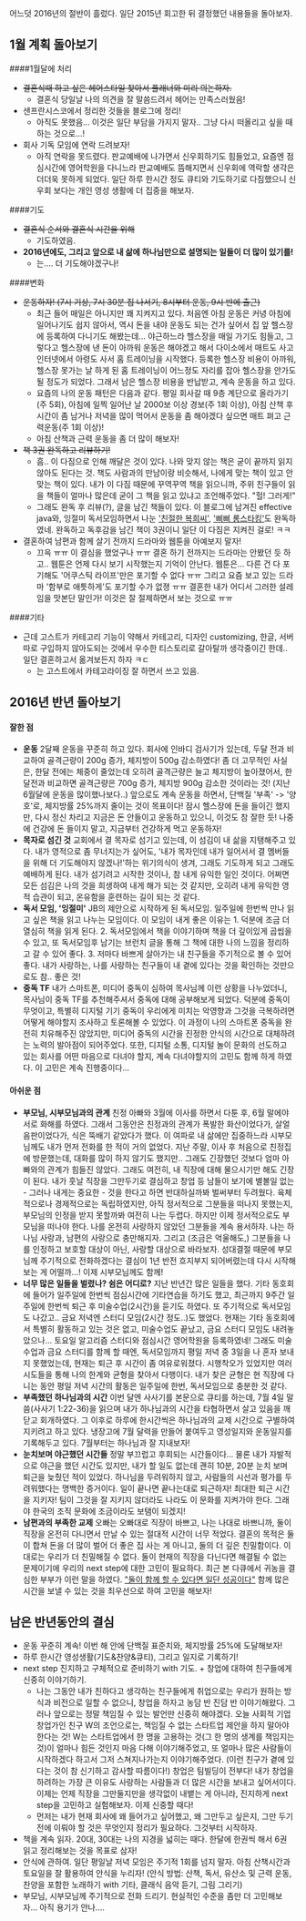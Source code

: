 어느덧 2016년의 절반이 흘렀다. 일단 2015년 회고한 뒤 결정했던 내용들을 돌아보자. 

## 1월 계획 돌아보기
####1월달에 처리
- ~~결혼식때 하고 싶은 헤어스타일 찾아서 플래너와 미리 의논하자.~~ 
  - 결혼식 당일날 나의 의견을 잘 말씀드려서 헤어는 만족스러웠음!
- 샌프란시스코에서 정리한 것들을 블로그에 정리!
  - 아직도 못했음... 이것은 일단 부담을 가지지 말자.. 그냥 다시 떠올리고 싶을 때 하는 것으로...!
- 회사 기독 모임에 연락 드려보자!
  - 아직 연락을 못드렸다. 판교예배에 나가면서 신우회하기도 힘들었고, 요즘엔 점심시간에 영어학원을 다니느라 판교예배도 뜸해지면서 신우회에 역락할 생각은 더더욱 못하게 되었다. 일단 하루 한시간 정도 큐티와 기도하기로 다짐했으니 신우회 보다는 개인 영성 생활에 더 집중을 해보자. 

####기도
- ~~결혼식 순서와 결혼식 시간을 위해~~
  - 기도하였음.
- **2016년에도, 그리고 앞으로 내 삶에 하나님만으로 설명되는 일들이 더 많이 있기를!**
  - 는.... 더 기도해야겠구나!

####변화
- ~~운동하자! (7시 기상, 7시 30분 집 나서기, 8시부터 운동, 9시 반에 출근)~~
  - 최근 들어 매일은 아니지만 꽤 지켜지고 있다. 처음엔 아침 운동은 커녕 아침에 일어나기도 쉽지 않아서, 역시 돈을 내야 운동도 되는 건가 싶어서 집 앞 헬스장에 등록하여 다니기도 해봤는데... 야근하느라 헬스장을 매일 가기도 힘들고, 그렇다고 헬스장에 낸 돈이 아까워 운동은 해야겠고 해서 다이소에서 매트도 사고 인터넷에서 아령도 사서 홈 트레이닝을 시작했다. 등록한 헬스장 비용이 아까워, 헬스장 못가는 날 하게 된 홈 트레이닝이 어느정도 자리를 잡아 헬스장을 안가도 될 정도가 되었다. 그래서 남은 헬스장 비용을 반납받고, 계속 운동을 하고 있다. 
  - 요즘의 나의 운동 패턴은 다음과 같다. 평일 회사갈 때 9층 계단으로 올라가기(주 5회), 아침에 일찍 일어난 날 2000보 이상 경보(주 1회 이상), 아침 산책 후 시간이 좀 남거나 저녁을 많이 먹어서 운동을 좀 해야겠다 싶으면 매트 펴고 근력운동(주 1회 이상)! 
  - 아침 산책과 근력 운동을 좀 더 많이 해보자!
- ~~책 3권 완독하고 리뷰하기!~~ 
  - 흠.. 이 다짐으로 인해 깨달은 것이 있다. 나와 맞지 않는 책은 굳이 끝까지 읽지 않아도 된다는 것. 책도 사람과의 만남이랑 비슷해서, 나에게 맞는 책이 있고 안맞는 책이 있다. 내가 이 다짐 때문에 꾸역꾸역 책을 읽으니까, 주위 친구들이 읽을 책들이 얼마나 많은데 굳이 그 책을 읽고 있냐고 조언해주었다. "헐! 그러게!" 
  - 그래도 완독 후 리뷰(?), 글을 남긴 책들이 있다. 이 블로그에 남겨진 effective java와, 잉절미 독서모임하면서 나눈 ['친절한 복희씨'](https://brunch.co.kr/@jeolmiing/7), ['삐삐 롱스타킹'](https://brunch.co.kr/@jeolmiing/11)도 완독하였네. 완독하고 독후감을 남긴 책이 3권이니 일단 이 다짐은 지켜진 걸로! ㅋㅋ
- 결혼하여 남편과 함께 살기 전까지 드라마와 웹툰을 아예보지 말자!
  - 끄윽 ㅠㅠ 이 결심을 했었구나 ㅠㅠ 결혼 하기 전까지는 드라마는 안봤던 듯 하고.. 웹툰은 언제 다시 보기 시작했는지 기억이 안난다. 웹툰은... 다른 건 다 포기해도 '어쿠스틱 라이프'만은 포기할 수 없다 ㅠㅠ 그리고 요즘 보고 있는 드라마 '함부로 애틋하게'도 포기할 수가 없졍 ㅠㅠ 결혼한 내가 어디서 그러한 설레임을 맛본단 말인가! 이것은 잘 절제하면서 보는 것으로 ㅠㅠ

####기타
- 근데 고스트가 카테고리 기능이 약해서 카테고리, 디자인 customizing, 한글, 서버 따로 구입하지 않아도되는 것에서 우수한 티스토리로 갈아탈까 생각중이긴 한데.. 일단 결혼하고서 옮겨보든지 하자 ㅋㄷ
  - 는 고스트에서 카테고라이징 잘 하면서 쓰고 있음. 

## 2016년 반년 돌아보기
#### 잘한 점
- **운동** 2달째 운동을 꾸준히 하고 있다. 회사에 인바디 검사기가 있는데, 두달 전과 비교하여 골격근량이 200g 증가, 체지방이 500g 감소하였다! 좀 더 고무적인 사실은, 한달 전에는 체중이 줄었는데 오히려 골격근량은 늘고 체지방이 높아졌어서, 한달전과 비교하면 골격근량은 700g 증가, 체지방 900g 감소한 것이라는 것! (지난 6월달에 운동을 많이했나보다..) 앞으로도 계속 운동을 하면서, 단백질 '부족' -> '양호'로, 체지방률 25%까지 줄이는 것이 목표이다! 잠시 헬스장에 돈을 들이긴 했지만, 다시 정신 차리고 지금은 돈 안들이고 운동하고 있으니, 이것도 참 잘한 듯! 나중에 건강에 돈 들이지 말고, 지금부터 건강하게 먹고 운동하자!
- **목자로 섬긴 것** 교회에서 결 목자로 섬기고 있는데, 이 섬김이 내 삶을 지탱해주고 있다. 내가 영적으로 좀 무너지는가 싶어도, '내가 목자인데 내가 일어서서 결 멤버들을 위해 더 기도해야지 않겠나!'하는 위기의식이 생겨, 그래도 기도하게 되고 그래도 예배하게 된다. 내가 섬기려고 시작한 것이나, 참 내게 유익한 일인 것이다. 어쩌면 모든 섬김은 나의 것을 희생하여 내게 해가 되는 것 같지만, 오히려 내게 유익한 영적 습관이 되고, 온유함을 훈련하는 길이 되는 것 같다. 
- **독서 모임, '잉절미'** JB의 제안으로 시작하게 된 독서모임. 일주일에 한번씩 만나 읽고 싶은 책을 읽고 나누는 모임이다. 이 모임이 내게 좋은 이유는 1. 덕분에 조금 더 열심히 책을 읽게 된다. 2. 독서모임에서 책을 이야기하며 책을 더 깊이있게 곱씹을 수 있고, 또 독서모임후 남기는 브런치 글을 통해 그 책에 대한 나의 느낌을 정리하고 갈 수 있어 좋다. 3. 저마다 바쁘게 살아가는 내 친구들을 주기적으로 볼 수 있어 좋다. 내가 사랑하는, 나를 사랑하는 친구들이 내 곁에 있다는 것을 확인하는 것만으로도 참.. 좋은 것! 
- **중독 TF** 내가 스마트폰, 미디어 중독이 심하여 목사님께 이런 상황을 나누었더니, 목사님이 중독 TF를 추천해주셔서 중독에 대해 공부해보게 되었다. 덕분에 중독이 무엇이고, 특별히 디지털 기기 중독이 우리에게 미치는 악영향과 그것을 극복하려면 어떻게 해야할지 조사하고 토론해볼 수 있었다. 이 과정이 나의 스마트폰 중독을 완전히 치유해주진 않았지만, 미디어 중독의 시간을 진정한 안식의 시간으로 대체하려는 노력의 발아점이 되어주었다. 또한, 디지털 소통, 디지털 놀이 문화의 선도하고 있는 회사를 어떤 마음으로 다녀야 할지, 계속 다녀야할지의 고민도 함께 하게 하였다. 이 고민은 계속 진행중이다... 

#### 아쉬운 점
- **부모님, 시부모님과의 관계** 친정 아빠와 3월에 이사를 하면서 다툰 후, 6월 말에야 서로 화해를 하였다. 그래서 그동안은 친정과의 관계가 폭발한 화산이었다가, 살얼음판이었다가, 식은 뚝배기 같았다가 했다. 이 여파로 내 삶에만 집중하느라 시부모님께도 내가 먼저 전화를 한 적이 거의 없었다. 지난 주말, 이사 후 처음으로 친정집에 방문했는데, 대화를 많이 하지 않기도 했지만.. 그래도 긴장했던 것보다 엄마 아빠와의 관계가 힘들진 않았다. 그래도 여전히, 내 직장에 대해 물으시기만 해도 긴장이 된다. 내가 훗날 직장을 그만두기로 결심하고 창업 등 남들이 보기에 별볼일 없는 - 그러나 내게는 중요한 - 것을 한다고 하면 반대하실까봐 벌써부터 두려웠다. 육체적으로나 경제적으로는 독립하였지만, 아직 정서적으로 그분들을 떠나지 못했는지, 부모님의 인정을 받지 못할까봐 여전히 나는 두렵다. 하지만 이제 정서적으로도 부모님을 떠나야 한다. 나를 온전히 사랑하지 않았던 그분들을 계속 용서하자. 나는 하나님 사랑과, 남편의 사랑으로 충만해지자. 그리고 (조금은 억울해도,) 그분들을 나를 인정하고 보호할 대상이 아닌, 사랑할 대상으로 바라보자. 성대결절 때문에 부모님께 주기적으로 전화하겠다는 결심이 1년 반전 흐지부지 되어버렸는데 다시 시작해보는 게 어떨까...! 이제 시부모님께도 함께! 
- **너무 많은 일들을 벌렸나? 쉼은 어디로?** 지난 반년간 많은 일들을 했다. 기타 동호회에 들어가 일주일에 한번씩 점심시간에 기타연습을 하기도 했고, 최근까지 9주간 일주일에 한번씩 퇴근 후 미술수업(2시간)을 듣기도 하였다. 또 주기적으로 독서모임도 나갔고.. 금요 저녁엔 스터디 모임(2시간 정도..)도 했었다. 현재는 기타 동호회에서 특별히 활동하고 있는 것은 없고, 미술수업도 끝났고, 금요 스터디 모임도 내려놓았으나... 토요일 알고리즘 스터디와 점심시간 영어학원을 등록하였네! 그래도 미술수업과 금요 스터디를 함께 할 때엔, 독서모임까지 평일 저녁 중 3일을 나 혼자 보내지 못했었는데, 현재는 퇴근 후 시간이 좀 여유로워졌다. 시행착오가 있었지만 여러 시도들을 통해 나의 한계와 균형을 찾아서 다행이다. 내가 찾은 균형은 현 직장에 다니는 동안 평일 저녁 시간의 활동은 일주일에 한번, 독서모임으로 충분한 것 같다.  
- **부족했던 하나님과의 시간** 이번 달엔 사사기를 본문으로 큐티를 하는데, 7월 4일 말씀(사사기 1:22-36)을 읽으며 내가 하나님과의 시간을 타협하면서 살고 있음을 깨닫고 회개하였다. 그 이후로 하루에 한시간씩은 하나님과의 교제 시간으로 구별하여 지키려고 하고 있다. 냉장고에 7월 달력을 만들어 붙여두고 영성일지와 운동일지를 기록해두고 있다. 7월부터는 하나님과 잘 지내보자!   
- **눈치보며 야근했던 시간들** 정말 부끄럽고 후회되는 시간들이다... 물론 내가 자발적으로 야근을 했던 시간도 있지만, 내가 할 일도 없는데 괜히 10분, 20분 눈치 보며 퇴근을 늦췄던 적이 있었다. 하나님을 두려워하지 않고, 사람들의 시선과 평가를 두려워했다는 명백한 증거이다. 일이 끝나면 끝나는대로 퇴근하자! 최대한 퇴근 시간을 지키자! 팀이 그것을 잘 지키지 않더라도 나라도 이 문화를 지켜가야 한다. 그래야 한국의 조직 문화에 조금이라도 보탬이 되겠지!
- **남편과의 부족한 교제** 오빠는 오빠대로 직장이 바쁘고, 나는 나대로 바쁘니까, 둘이  직장을 온전히 다니면서 만날 수 있는 절대적 시간이 너무 적었다. 결혼의 목적은 둘이 합쳐 돈을 더 많이 벌어 더 좋은 집 사는 게 아니고, 둘의 더 깊은 친밀함이다. 이대로는 우리가 더 친밀해질 수 없다. 둘이 현재의 직장을 다닌다면 해결될 수 없는 문제이기에 우리의 next step에 대한 고민이 필요하다. 최근 본 다큐에서 귀농을 결심한 부부가 이런 말을 하였다. <u>"둘이 함께 할 수 있다면 일단 성공이다"</u> 함께 많은 시간을 보낼 수 있는 것을 최우선으로 하여 고민을 해보자!

## 남은 반년동안의 결심
- 운동 꾸준히 계속! 이번 해 안에 단백질 표준치와, 체지방률 25%에 도달해보자!
- 하루 한시간 영성생활(기도&찬양&큐티), 그리고 일지로 기록하기! 
- next step 진지하고 구체적으로 준비하기 with 기도. + 창업에 대하여 친구들에게 신중히 이야기하기. 
  - 나는 그동안 내가 친하다고 생각하는 친구들에게 취업으로는 우리가 원하는 방식과 비전으로 일할 수 없으니, 창업을 하자고 농담 반 진담 반 이야기해왔다. 그러나 앞으로는 정말 책임질 수 있는 발언만 신중히 해야겠다. 오늘 사회적 기업 창업가인 친구 W의 조언으로는, 책임질 수 없는 스타트업 제안을 하지 말아야 한다는 것! W는 스타트업에서 한 명을 고용하는 것(그 한 명의 생계를 책임지는 것)이 얼마나 힘든 것인지 마음 다해 이야기해주었고, 또 얼마나 많은 사람들이 시작하겠다 하고서 그저 스쳐지나가는지 이야기해주었다. (이런 친구가 곁에 있다는 것이 참 신기하고 감사할 따름이다!) 창업은 팀빌딩이 전부다! 내가 창업을 하려하는 가장 큰 이유도 사랑하는 사람들과 더 많은 시간을 보내고 싶어서이다. 이제는 언제 직장을 그만둘지만을 생각없이 내뱉는 게 아니라, 진지하게 next step을 고민하고 실험해보자. 이제 신중할 때다!
  - 먼저는 내가 현재 회사에 왜 들어가고 싶어했고, 왜 그만두고 싶은지, 그만 두기전에 이뤄야 할 것은 무엇인지 정리가 필요하다. 그것부터 시작하자. 
- 책을 계속 읽자. 20대, 30대는 나의 지경을 넓히는 때다. 한달에 한권씩 해서 6권 읽고 정리해보는 것을 목표로 삼자!
- 안식에 관하여. 일단 평일날 저녁 모임은 주기적 1회를 넘지 말자. 아침 산책시간과 토요일을 잘 활용하여 안식을 누리자! (안식 방법: 산책, 독서, 유산소 및 근력 운동, 찬양을 포함한 노래하기 with 기타, 클래식 음악 듣기, 그림 그리기)
-  부모님, 시부모님께 주기적으로 전화 드리기. 현실적인 수준을 좀만 더 고민해보자... 아직 용기가 안나....
